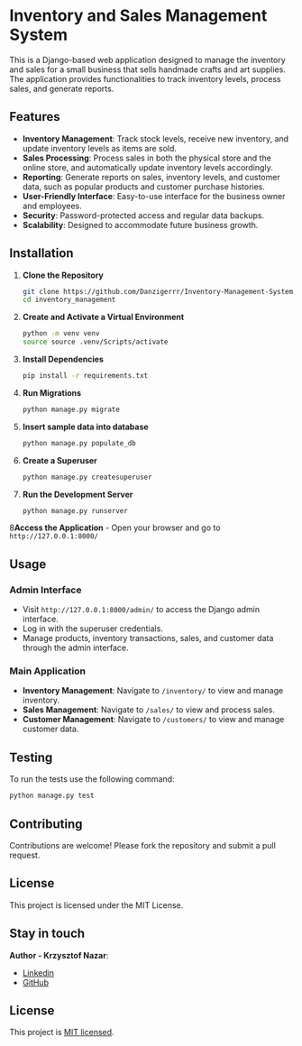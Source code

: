 # Inventory and Sales Management System

This is a Django-based web application designed to manage the inventory and sales for a small business that sells handmade crafts and art supplies. The application provides functionalities to track inventory levels, process sales, and generate reports.

## Features

- **Inventory Management**: Track stock levels, receive new inventory, and update inventory levels as items are sold.
- **Sales Processing**: Process sales in both the physical store and the online store, and automatically update inventory levels accordingly.
- **Reporting**: Generate reports on sales, inventory levels, and customer data, such as popular products and customer purchase histories.
- **User-Friendly Interface**: Easy-to-use interface for the business owner and employees.
- **Security**: Password-protected access and regular data backups.
- **Scalability**: Designed to accommodate future business growth.

## Installation

1. **Clone the Repository**
   ```bash
   git clone https://github.com/Danzigerrr/Inventory-Management-System-using-Django.git
   cd inventory_management
   ```

2. **Create and Activate a Virtual Environment**
   ```bash
   python -m venv venv
   source source .venv/Scripts/activate

   ```

3. **Install Dependencies**
   ```bash
   pip install -r requirements.txt
   ```

4. **Run Migrations**
   ```bash
   python manage.py migrate
   ```

5. **Insert sample data into database**
   ```bash
   python manage.py populate_db
   ```
   
6. **Create a Superuser**
   ```bash
   python manage.py createsuperuser
   ```

7. **Run the Development Server**
   ```bash
   python manage.py runserver
   ```

8**Access the Application**
    - Open your browser and go to `http://127.0.0.1:8000/`

## Usage

### Admin Interface

- Visit `http://127.0.0.1:8000/admin/` to access the Django admin interface.
- Log in with the superuser credentials.
- Manage products, inventory transactions, sales, and customer data through the admin interface.

### Main Application

- **Inventory Management**: Navigate to `/inventory/` to view and manage inventory.
- **Sales Management**: Navigate to `/sales/` to view and process sales.
- **Customer Management**: Navigate to `/customers/` to view and manage customer data.

## Testing
To run the tests use the following command:
```bash
python manage.py test
```

## Contributing

Contributions are welcome! Please fork the repository and submit a pull request.

## License

This project is licensed under the MIT License.

## Stay in touch
**Author - Krzysztof Nazar**:
- [Linkedin](https://www.linkedin.com/in/krzysztofnazar/)
- [GitHub](https://github.com/Danzigerrr)


## License
This project is [MIT licensed](LICENSE).

